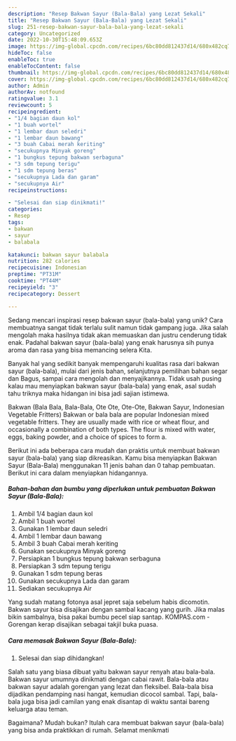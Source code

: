 ```yaml
---
description: "Resep Bakwan Sayur (Bala-Bala) yang Lezat Sekali"
title: "Resep Bakwan Sayur (Bala-Bala) yang Lezat Sekali"
slug: 251-resep-bakwan-sayur-bala-bala-yang-lezat-sekali
category: Uncategorized
date: 2022-10-30T15:48:09.653Z
image: https://img-global.cpcdn.com/recipes/6bc80dd812437d14/680x482cq70/bakwan-sayur-bala-bala-foto-resep-utama.jpg
hideToc: false
enableToc: true
enableTocContent: false
thumbnail: https://img-global.cpcdn.com/recipes/6bc80dd812437d14/680x482cq70/bakwan-sayur-bala-bala-foto-resep-utama.jpg
cover: https://img-global.cpcdn.com/recipes/6bc80dd812437d14/680x482cq70/bakwan-sayur-bala-bala-foto-resep-utama.jpg
author: Admin
authorAv: notfound
ratingvalue: 3.1
reviewcount: 5
recipeingredient:
- "1/4 bagian daun kol"
- "1 buah wortel"
- "1 lembar daun seledri"
- "1 lembar daun bawang"
- "3 buah Cabai merah keriting"
- "secukupnya Minyak goreng"
- "1 bungkus tepung bakwan serbaguna"
- "3 sdm tepung terigu"
- "1 sdm tepung beras"
- "secukupnya Lada dan garam"
- "secukupnya Air"
recipeinstructions:

- "Selesai dan siap dinikmati!"
categories:
- Resep
tags:
- bakwan
- sayur
- balabala

katakunci: bakwan sayur balabala 
nutrition: 282 calories
recipecuisine: Indonesian
preptime: "PT31M"
cooktime: "PT44M"
recipeyield: "3"
recipecategory: Dessert

---
```





Sedang mencari inspirasi resep bakwan sayur (bala-bala) yang unik? Cara membuatnya sangat tidak terlalu sulit namun tidak gampang juga. Jika salah mengolah maka hasilnya tidak akan memuaskan dan justru cenderung tidak enak. Padahal bakwan sayur (bala-bala) yang enak harusnya sih punya aroma dan rasa yang bisa memancing selera Kita.





Banyak hal yang sedikit banyak mempengaruhi kualitas rasa dari bakwan sayur (bala-bala), mulai dari jenis bahan, selanjutnya pemilihan bahan segar dan Bagus, sampai cara mengolah dan menyajikannya. Tidak usah pusing kalau mau menyiapkan bakwan sayur (bala-bala) yang enak,      asal sudah tahu triknya maka hidangan ini bisa jadi sajian istimewa.














Bakwan (Bala Bala, Bala-Bala, Ote Ote, Ote-Ote, Bakwan Sayur, Indonesian Vegetable Fritters) Bakwan or bala bala are popular Indonesian mixed vegetable fritters. They are usually made with rice or wheat flour, and occasionally a combination of both types. The flour is mixed with water, eggs, baking powder, and a choice of spices to form a.






Berikut ini ada beberapa cara mudah dan praktis untuk membuat bakwan sayur (bala-bala) yang siap dikreasikan. Kamu bisa menyiapkan Bakwan Sayur (Bala-Bala) menggunakan 11 jenis bahan dan 0 tahap pembuatan. Berikut ini cara dalam menyiapkan hidangannya.

<!--inarticleads1-->

##### Bahan-bahan dan bumbu yang diperlukan untuk pembuatan Bakwan Sayur (Bala-Bala):

1. Ambil 1/4 bagian daun kol
1. Ambil 1 buah wortel
1. Gunakan 1 lembar daun seledri
1. Ambil 1 lembar daun bawang
1. Ambil 3 buah Cabai merah keriting
1. Gunakan secukupnya Minyak goreng
1. Persiapkan 1 bungkus tepung bakwan serbaguna
1. Persiapkan 3 sdm tepung terigu
1. Gunakan 1 sdm tepung beras
1. Gunakan secukupnya Lada dan garam
1. Sediakan secukupnya Air


Yang sudah matang fotonya asal jepret saja sebelum habis dicomotin. Bakwan sayur bisa disajikan dengan sambal kacang yang gurih. Jika malas bikin sambalnya, bisa pakai bumbu pecel siap santap. KOMPAS.com - Gorengan kerap disajikan sebagai takjil buka puasa. 

<!--inarticleads2-->

##### Cara memasak Bakwan Sayur (Bala-Bala):


1. Selesai dan siap dihidangkan!

Salah satu yang biasa dibuat yaitu bakwan sayur renyah atau bala-bala. Bakwan sayur umumnya dinikmati dengan cabai rawit. Bala-bala atau bakwan sayur adalah gorengan yang lezat dan fleksibel. Bala-bala bisa dijadikan pendamping nasi hangat, kemudian dicocol sambal. Tapi, bala-bala juga bisa jadi camilan yang enak disantap di waktu santai bareng keluarga atau teman. 

Bagaimana? Mudah bukan? Itulah cara membuat bakwan sayur (bala-bala) yang bisa anda praktikkan di rumah. Selamat menikmati

